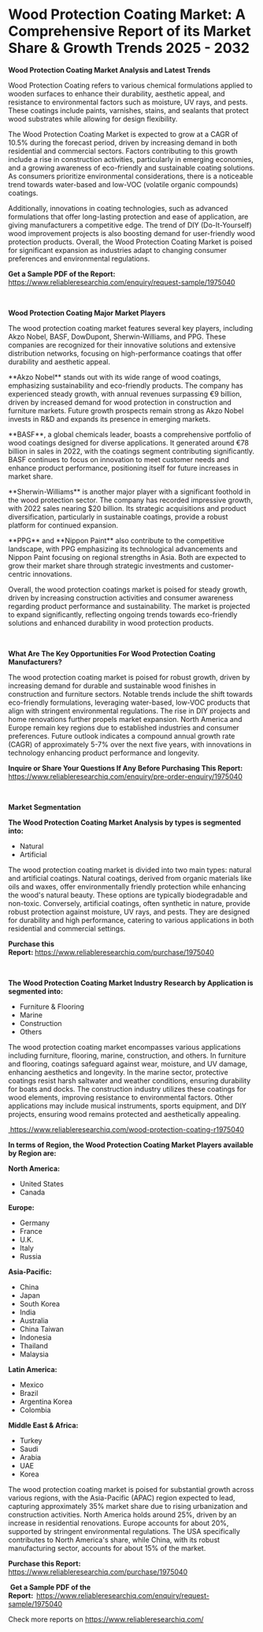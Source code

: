 <p><h1>Wood Protection Coating Market: A Comprehensive Report of its Market Share & Growth Trends 2025 - 2032</h1></p><p><strong>Wood Protection Coating Market Analysis and Latest Trends</strong></p>
<p><p>Wood Protection Coating refers to various chemical formulations applied to wooden surfaces to enhance their durability, aesthetic appeal, and resistance to environmental factors such as moisture, UV rays, and pests. These coatings include paints, varnishes, stains, and sealants that protect wood substrates while allowing for design flexibility.</p><p>The Wood Protection Coating Market is expected to grow at a CAGR of 10.5% during the forecast period, driven by increasing demand in both residential and commercial sectors. Factors contributing to this growth include a rise in construction activities, particularly in emerging economies, and a growing awareness of eco-friendly and sustainable coating solutions. As consumers prioritize environmental considerations, there is a noticeable trend towards water-based and low-VOC (volatile organic compounds) coatings.</p><p>Additionally, innovations in coating technologies, such as advanced formulations that offer long-lasting protection and ease of application, are giving manufacturers a competitive edge. The trend of DIY (Do-It-Yourself) wood improvement projects is also boosting demand for user-friendly wood protection products. Overall, the Wood Protection Coating Market is poised for significant expansion as industries adapt to changing consumer preferences and environmental regulations.</p></p>
<p><strong>Get a Sample PDF of the Report:&nbsp;</strong> <a href="https://www.reliableresearchiq.com/enquiry/request-sample/1975040?utm_campaign=3505&utm_medium=2&utm_source=Github&utm_content=ia&utm_term=01042025&utm_id=wood-protection-coating">https://www.reliableresearchiq.com/enquiry/request-sample/1975040</a></p>
<p>&nbsp;</p>
<p><strong>Wood Protection Coating Major Market Players</strong></p>
<p><p>The wood protection coating market features several key players, including Akzo Nobel, BASF, DowDupont, Sherwin-Williams, and PPG. These companies are recognized for their innovative solutions and extensive distribution networks, focusing on high-performance coatings that offer durability and aesthetic appeal.</p><p>**Akzo Nobel** stands out with its wide range of wood coatings, emphasizing sustainability and eco-friendly products. The company has experienced steady growth, with annual revenues surpassing €9 billion, driven by increased demand for wood protection in construction and furniture markets. Future growth prospects remain strong as Akzo Nobel invests in R&D and expands its presence in emerging markets.</p><p>**BASF**, a global chemicals leader, boasts a comprehensive portfolio of wood coatings designed for diverse applications. It generated around €78 billion in sales in 2022, with the coatings segment contributing significantly. BASF continues to focus on innovation to meet customer needs and enhance product performance, positioning itself for future increases in market share.</p><p>**Sherwin-Williams** is another major player with a significant foothold in the wood protection sector. The company has recorded impressive growth, with 2022 sales nearing $20 billion. Its strategic acquisitions and product diversification, particularly in sustainable coatings, provide a robust platform for continued expansion.</p><p>**PPG** and **Nippon Paint** also contribute to the competitive landscape, with PPG emphasizing its technological advancements and Nippon Paint focusing on regional strengths in Asia. Both are expected to grow their market share through strategic investments and customer-centric innovations.</p><p>Overall, the wood protection coatings market is poised for steady growth, driven by increasing construction activities and consumer awareness regarding product performance and sustainability. The market is projected to expand significantly, reflecting ongoing trends towards eco-friendly solutions and enhanced durability in wood protection products.</p></p>
<p>&nbsp;</p>
<p><strong>What Are The Key Opportunities For Wood Protection Coating Manufacturers?</strong></p>
<p><p>The wood protection coating market is poised for robust growth, driven by increasing demand for durable and sustainable wood finishes in construction and furniture sectors. Notable trends include the shift towards eco-friendly formulations, leveraging water-based, low-VOC products that align with stringent environmental regulations. The rise in DIY projects and home renovations further propels market expansion. North America and Europe remain key regions due to established industries and consumer preferences. Future outlook indicates a compound annual growth rate (CAGR) of approximately 5-7% over the next five years, with innovations in technology enhancing product performance and longevity.</p></p>
<p><strong>Inquire or Share Your Questions If Any Before Purchasing This Report:</strong> <a href="https://www.reliableresearchiq.com/enquiry/pre-order-enquiry/1975040?utm_campaign=3505&utm_medium=2&utm_source=Github&utm_content=ia&utm_term=01042025&utm_id=wood-protection-coating">https://www.reliableresearchiq.com/enquiry/pre-order-enquiry/1975040</a></p>
<p>&nbsp;</p>
<p><strong>Market Segmentation</strong></p>
<p><strong>The Wood Protection Coating Market Analysis by types is segmented into:</strong></p>
<p><ul><li>Natural</li><li>Artificial</li></ul></p>
<p><p>The wood protection coating market is divided into two main types: natural and artificial coatings. Natural coatings, derived from organic materials like oils and waxes, offer environmentally friendly protection while enhancing the wood's natural beauty. These options are typically biodegradable and non-toxic. Conversely, artificial coatings, often synthetic in nature, provide robust protection against moisture, UV rays, and pests. They are designed for durability and high performance, catering to various applications in both residential and commercial settings.</p></p>
<p><strong>Purchase this Report:&nbsp;</strong><a href="https://www.reliableresearchiq.com/purchase/1975040?utm_campaign=3505&utm_medium=2&utm_source=Github&utm_content=ia&utm_term=01042025&utm_id=wood-protection-coating">https://www.reliableresearchiq.com/purchase/1975040</a></p>
<p>&nbsp;</p>
<p><strong>The Wood Protection Coating Market Industry Research by Application is segmented into:</strong></p>
<p><ul><li>Furniture & Flooring</li><li>Marine</li><li>Construction</li><li>Others</li></ul></p>
<p><p>The wood protection coating market encompasses various applications including furniture, flooring, marine, construction, and others. In furniture and flooring, coatings safeguard against wear, moisture, and UV damage, enhancing aesthetics and longevity. In the marine sector, protective coatings resist harsh saltwater and weather conditions, ensuring durability for boats and docks. The construction industry utilizes these coatings for wood elements, improving resistance to environmental factors. Other applications may include musical instruments, sports equipment, and DIY projects, ensuring wood remains protected and aesthetically appealing.</p></p>
<p><a href="https://www.reliableresearchiq.com/wood-protection-coating-r1975040?utm_campaign=3505&utm_medium=2&utm_source=Github&utm_content=ia&utm_term=01042025&utm_id=wood-protection-coating">&nbsp;https://www.reliableresearchiq.com/wood-protection-coating-r1975040</a></p>
<p><strong>In terms of Region, the Wood Protection Coating Market Players available by Region are:</strong></p>
<p>
    <p> <strong> North America: </strong>
        <ul>
            <li>United States</li>
            <li>Canada</li>
        </ul>
        </p> 
    <p> <strong> Europe: </strong>
        <ul>
            <li>Germany</li>
            <li>France</li>
            <li>U.K.</li>
            <li>Italy</li>
            <li>Russia</li>
        </ul>
        </p> 
    <p> <strong> Asia-Pacific: </strong>
        <ul>
            <li>China</li>
            <li>Japan</li>
            <li>South Korea</li>
            <li>India</li>
            <li>Australia</li>
            <li>China Taiwan</li>
            <li>Indonesia</li>
            <li>Thailand</li>
            <li>Malaysia</li>
        </ul>
        </p> 
    <p> <strong> Latin America: </strong>
        <ul>
            <li>Mexico</li>
            <li>Brazil</li>
            <li>Argentina Korea</li>
            <li>Colombia</li>
        </ul>
        </p> 
    <p> <strong> Middle East & Africa: </strong>
        <ul>
            <li>Turkey</li>
            <li>Saudi</li>
            <li>Arabia</li>
            <li>UAE</li>
            <li>Korea</li>
        </ul>
    </p>
    </p>
<p><p>The wood protection coating market is poised for substantial growth across various regions, with the Asia-Pacific (APAC) region expected to lead, capturing approximately 35% market share due to rising urbanization and construction activities. North America holds around 25%, driven by an increase in residential renovations. Europe accounts for about 20%, supported by stringent environmental regulations. The USA specifically contributes to North America's share, while China, with its robust manufacturing sector, accounts for about 15% of the market.</p></p>
<p><strong>Purchase this Report: </strong><a href="https://www.reliableresearchiq.com/purchase/1975040?utm_campaign=3505&utm_medium=2&utm_source=Github&utm_content=ia&utm_term=01042025&utm_id=wood-protection-coating">https://www.reliableresearchiq.com/purchase/1975040</a></p>
<p>&nbsp;<strong>Get a Sample PDF of the Report:&nbsp;&nbsp;</strong><a href="https://www.reliableresearchiq.com/enquiry/request-sample/1975040?utm_campaign=3505&utm_medium=2&utm_source=Github&utm_content=ia&utm_term=01042025&utm_id=wood-protection-coating">https://www.reliableresearchiq.com/enquiry/request-sample/1975040</a></p>
<p><strong></strong></p>
<p>Check more reports on <a href="https://www.reliableresearchiq.com/?utm_campaign=3505&utm_medium=2&utm_source=Github&utm_content=ia&utm_term=01042025&utm_id=wood-protection-coating">https://www.reliableresearchiq.com/</a></p>